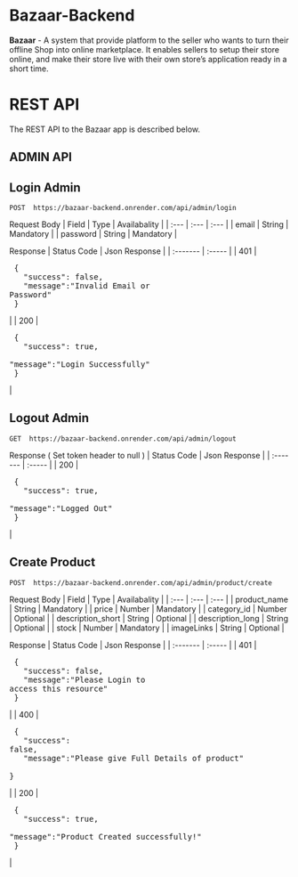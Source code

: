 # Bazaar-Backend
**Bazaar** - A system that provide platform to the seller who wants to turn their offline Shop into online marketplace. It enables sellers to setup their store online, and make their store live with their own store’s application ready in a short time.

# REST API

The REST API to the Bazaar app is described below.

## ADMIN API
## Login Admin
    POST  https://bazaar-backend.onrender.com/api/admin/login
    
Request Body
| Field | Type | Availabality |
| :---  | :--- | :--- |
| email | String | Mandatory |
| password | String | Mandatory | 

Response
| Status Code | Json Response |
| :------- | :----- |
| 401 | <pre> { <br> &emsp; "success": false,<br> &emsp; "message":"Invalid Email or Password" <br> }</pre> |
| 200 | <pre> { <br> &emsp; "success": true,<br> &emsp; "message":"Login Successfully" <br> }</pre> |


## Logout Admin
    GET  https://bazaar-backend.onrender.com/api/admin/logout 

Response  ( Set token header to null ) 
| Status Code | Json Response |
| :------- | :----- |
|  200 | <pre> { <br> &emsp; "success": true,<br> &emsp; "message":"Logged Out" <br> }</pre> |

    

## Create Product
    POST  https://bazaar-backend.onrender.com/api/admin/product/create
    
Request Body
| Field | Type | Availabality |
| :---  | :--- | :--- |
| product_name | String | Mandatory |
| price | Number | Mandatory | 
| category_id | Number | Optional |
| description_short | String | Optional | 
| description_long | String | Optional |
| stock | Number | Mandatory | 
| imageLinks | String | Optional | 


Response
| Status Code | Json Response |
| :------- | :----- |
|  401 | <pre> { <br> &emsp; "success": false,<br> &emsp; "message":"Please Login to access this resource" <br> }</pre> |
|  400 | <pre> { <br> &emsp; "success": false,<br> &emsp; "message":"Please give Full Details of product" <br> }</pre> |
| 200 | <pre> { <br> &emsp; "success": true,<br> &emsp; "message":"Product Created successfully!" <br> }</pre> |






